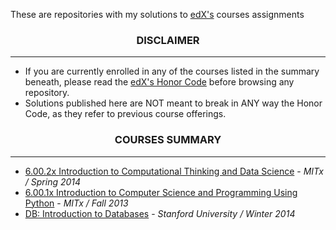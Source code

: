 <p> These are repositories with my solutions to <a href="https://www.edx.org/">edX's</a> courses assignments</p>

<h3 align="center"> DISCLAIMER </h3>
<hr>
<div>
	<ul>
		<li>If you are currently enrolled in any of the courses listed in the summary beneath</a>, please read the <a href="https://www.edx.org/edx-terms-service">edX's Honor Code</a> before browsing any repository.</li>
		<li>Solutions published here are NOT meant to break in ANY way the Honor Code, as they refer to previous course offerings.</li>
	</ul>
</div>

<h3 align="center">COURSES SUMMARY</h3>
<hr>
<div id="#courses">
	<ul>
		<li><a href="https://www.edx.org/course/mitx/mitx-6-00-2x-introduction-computational-1505">6.00.2x Introduction to Computational Thinking and Data Science</a> - <i> MITx / Spring 2014 </i></li>
		</li>
		<li><a href="https://www.edx.org/course/mitx/mitx-6-00-1x-introduction-computer-1122">6.00.1x Introduction to Computer Science and Programming Using Python</a> - <i> MITx / Fall 2013 </i></li>
		</li>
		<li><a href="https://class.stanford.edu/courses/Engineering/db/2014_1/about">
		DB: Introduction to Databases</a> - <i> Stanford University / Winter 2014 </i>
		</li>
	</ul>
</div>



